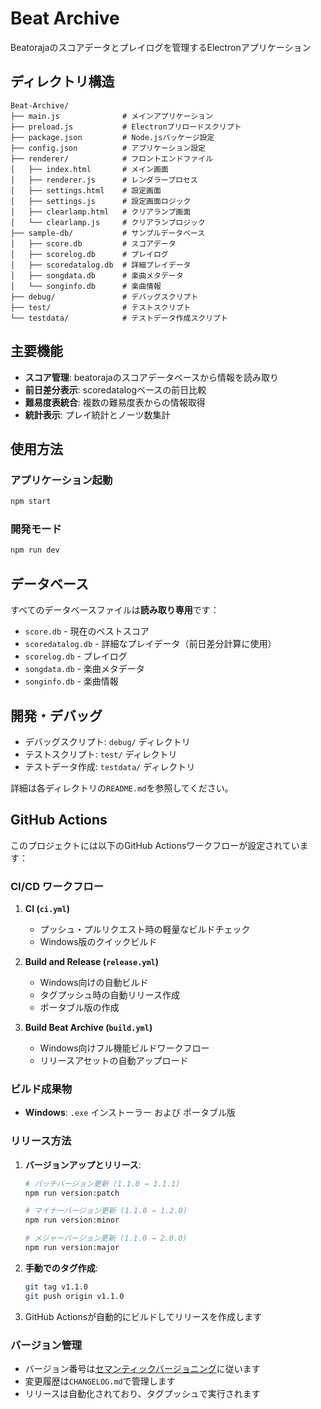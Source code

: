 # Beat Archive

Beatorajaのスコアデータとプレイログを管理するElectronアプリケーション

## ディレクトリ構造

```
Beat-Archive/
├── main.js              # メインアプリケーション
├── preload.js           # Electronプリロードスクリプト
├── package.json         # Node.jsパッケージ設定
├── config.json          # アプリケーション設定
├── renderer/            # フロントエンドファイル
│   ├── index.html       # メイン画面
│   ├── renderer.js      # レンダラープロセス
│   ├── settings.html    # 設定画面
│   ├── settings.js      # 設定画面ロジック
│   ├── clearlamp.html   # クリアランプ画面
│   └── clearlamp.js     # クリアランプロジック
├── sample-db/           # サンプルデータベース
│   ├── score.db         # スコアデータ
│   ├── scorelog.db      # プレイログ
│   ├── scoredatalog.db  # 詳細プレイデータ
│   ├── songdata.db      # 楽曲メタデータ
│   └── songinfo.db      # 楽曲情報
├── debug/               # デバッグスクリプト
├── test/                # テストスクリプト
└── testdata/            # テストデータ作成スクリプト
```

## 主要機能

- **スコア管理**: beatorajaのスコアデータベースから情報を読み取り
- **前日差分表示**: scoredatalogベースの前日比較
- **難易度表統合**: 複数の難易度表からの情報取得
- **統計表示**: プレイ統計とノーツ数集計

## 使用方法

### アプリケーション起動
```bash
npm start
```

### 開発モード
```bash
npm run dev
```

## データベース

すべてのデータベースファイルは**読み取り専用**です：
- `score.db` - 現在のベストスコア
- `scoredatalog.db` - 詳細なプレイデータ（前日差分計算に使用）
- `scorelog.db` - プレイログ
- `songdata.db` - 楽曲メタデータ
- `songinfo.db` - 楽曲情報

## 開発・デバッグ

- デバッグスクリプト: `debug/` ディレクトリ
- テストスクリプト: `test/` ディレクトリ  
- テストデータ作成: `testdata/` ディレクトリ

詳細は各ディレクトリの`README.md`を参照してください。

## GitHub Actions

このプロジェクトには以下のGitHub Actionsワークフローが設定されています：

### CI/CD ワークフロー

1. **CI (`ci.yml`)**
   - プッシュ・プルリクエスト時の軽量なビルドチェック
   - Windows版のクイックビルド

2. **Build and Release (`release.yml`)**
   - Windows向けの自動ビルド
   - タグプッシュ時の自動リリース作成
   - ポータブル版の作成

3. **Build Beat Archive (`build.yml`)**
   - Windows向けフル機能ビルドワークフロー
   - リリースアセットの自動アップロード

### ビルド成果物

- **Windows**: `.exe` インストーラー および ポータブル版

### リリース方法

1. **バージョンアップとリリース**:
   ```bash
   # パッチバージョン更新 (1.1.0 → 1.1.1)
   npm run version:patch
   
   # マイナーバージョン更新 (1.1.0 → 1.2.0)
   npm run version:minor
   
   # メジャーバージョン更新 (1.1.0 → 2.0.0)
   npm run version:major
   ```

2. **手動でのタグ作成**:
   ```bash
   git tag v1.1.0
   git push origin v1.1.0
   ```

3. GitHub Actionsが自動的にビルドしてリリースを作成します

### バージョン管理

- バージョン番号は[セマンティックバージョニング](https://semver.org/)に従います
- 変更履歴は`CHANGELOG.md`で管理します
- リリースは自動化されており、タグプッシュで実行されます
